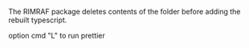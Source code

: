 The RIMRAF package deletes contents of the folder before adding the rebuilt typescript.

option cmd "L" to run prettier